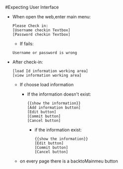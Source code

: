 #Expecting User Interface
- When open the web,enter main menu:

  ```plain
  Please Check in:
  [Username checkin Textbox]
  [Password checkin Textbox]
   ```
   - If fails:
   ```plain
   Username or password is wrong
   ```
- After check-in:

    ```plain
    [load Id information working area]
    [view information working area]
    ```
    - If choose load information
      - If the information doesn't exist:
      
          ```plain
          {{show the information}}
          [Add information button]
          [Edit button]
          [Commit button]
          [Cancel button]
          ```
        - if the information exist:
          
          
          ```plain
          {{show the information}}
          [Edit button]
          [Commit button]
          [Cancel button]
          ```
  - on every page there is a backtoMainmeu button
  
